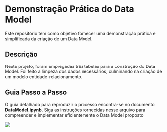 # **Demonstração Prática do Data Model**

Este repositório tem como objetivo fornecer uma demonstração prática e simplificada da criação de um Data Model.

## **Descrição**

Neste projeto, foram empregadas três tabelas para a construção do Data Model. Foi feito a limpeza dos dados necessários, culminando na criação de um modelo entidade-relacionamento.

## **Guia Passo a Passo**

O guia detalhado para reproduzir o processo encontra-se no documento **DataModel.ipynb**. Siga as instruções fornecidas nesse arquivo para compreender e implementar eficientemente o Data Model proposto

[![](https://mermaid.ink/img/pako:eNp1k29rwjAQh79KyFstGDf_9Z1syGCDDTcGg4Dc0lPD2ouk6QsRv_ui62yv6JvS55dr7iG9HKRxGcpUJkmiKdiQYyrAGFdRKDWdU_SPFjYeCk3_K-en3x80fc6XD0_zpaiT1Wk78fbcLJRb58OKoMAmC_CdYyfLHW06kam8RzL7VUU2aDpe-mcQ4Erv09fihtKirYTeYtktr9NL9eLldf4hvpZqNhsJhmNGE0ZTRrOGhoPBgJFiNGR0x-ie0YjRmNGE0ZQRc1HMRTEXxVwUc1HMRTEXxVwUc1HT9v_7O-rD9bNvD09wO2satJRZA8H5a7OT4drGObGOWKt6CoTqJYnqidYEpWILZcfpVpnsywJ9ATaLdyWKC6Fl2GKUkGl8zcD_aBn7xjqognvfk5Fp8BX2ZbWLu2B9hWS6hrzE4y_rSCDF?type=png)](https://mermaid.live/edit#pako:eNp1k29rwjAQh79KyFstGDf_9Z1syGCDDTcGg4Dc0lPD2ouk6QsRv_ui62yv6JvS55dr7iG9HKRxGcpUJkmiKdiQYyrAGFdRKDWdU_SPFjYeCk3_K-en3x80fc6XD0_zpaiT1Wk78fbcLJRb58OKoMAmC_CdYyfLHW06kam8RzL7VUU2aDpe-mcQ4Erv09fihtKirYTeYtktr9NL9eLldf4hvpZqNhsJhmNGE0ZTRrOGhoPBgJFiNGR0x-ie0YjRmNGE0ZQRc1HMRTEXxVwUc1HMRTEXxVwUc1HT9v_7O-rD9bNvD09wO2satJRZA8H5a7OT4drGObGOWKt6CoTqJYnqidYEpWILZcfpVpnsywJ9ATaLdyWKC6Fl2GKUkGl8zcD_aBn7xjqognvfk5Fp8BX2ZbWLu2B9hWS6hrzE4y_rSCDF)
